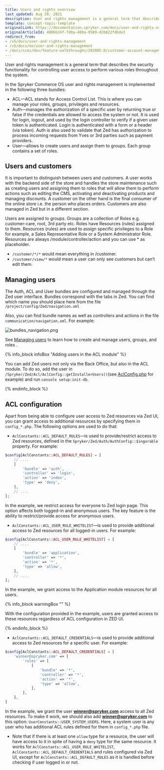 ```yaml
---
title: Users and rights overview
last_updated: Aug 20, 2021
description: User and rights management is a general term that describes the security functionality for controlling user access to perform various roles throughout the system
template: concept-topic-template
originalLink: https://documentation.spryker.com/docs/user-and-rights-overview
originalArticleId: 4006b24f-fd0a-480a-9589-d2b822fdbde3
redirect_from:
- /v5/docs/user-and-rights-management
- /v5/docs/en/user-and-rights-management
- /docs/scos/dev/feature-walkthroughs/202005.0/customer-account-management-feature-walkthrough/user-and-rights-overview.html
---
```


User and rights management is a general term that describes the security functionality for controlling user access to perform various roles throughout the system.

In the Spryker Commerce OS user and rights management is implemented in the following three bundles:

* ACL—ACL stands for Access Control List. This is where you can manage your roles, groups, privileges and resources.
* Auth—manages the authorization of a specific user by returning true or false if the credentials are allowed to access the system or not. It is used for login, logout, and used by the login controller to verify if a given user token is authenticated. Login is authenticated with a form or a header (via token). Auth is also used to validate that Zed has authorization to process incoming requests from Yves or 3rd parties such as payment providers.
* User—allows to create users and assign them to groups. Each group contains a set of roles.

## Users and customers

It is important to distinguish between users and customers. A user works with the backend side of the store and handles the store maintenance such as creating users and assigning them to roles that will allow them to perform actions such as editing the CMS, activating and deactivating products and managing discounts. A customer on the other hand is the final consumer of the online store i.e. the person who places orders. Customers are also managed in Zed but in a different section.

Users are assigned to groups. Groups are a collection of Roles e.g. customer-care, root, 3rd party etc. Roles have Resources (rules) assigned to them. Resources (rules) are used to assign specific privileges to a Role for example, a Sales Representative Role or a System Administrator Role. Resources are always /module/controller/action and you can use * as placeholder.

* `/customer/*/*` would mean everything in /customer.
* `/customer/view/*` would mean a user can only see customers but can’t edit them.

## Managing users

The Auth, ACL and User bundles are configured and managed through the Zed user interface. Bundles correspond with the tabs in Zed. You can find which name you should place here from the file `/project/config/Zed/navigation.xml`

Also, you can find bundle names as well as controllers and actions in the file `communication/navigation.xml`. For example:

![bundles_navigation.png](https://cdn.document360.io/9fafa0d5-d76f-40c5-8b02-ab9515d3e879/Images/Documentation/bundles_navigation.png)

See [Managing users](/docs/scos/user/back-office-user-guides/{{page.version}}/users/roles-groups-and-users/managing-users.html) to learn how to create and manage users, groups, and roles .

<a name="add-acl"></a>

{% info_block infoBox "Adding users in the ACL module" %}

You can add Zed users not only via the Back Office, but also in the ACL module. To do so, add the user in `/Spryker/Zed/Acl/AclConfig::getInstallerUsers()`(see [AclConfig.php](https://github.com/spryker/acl/blob/d3193c9259ed2f2b6815f3b2c9f52f4e4e250bbe/src/Spryker/Zed/Acl/AclConfig.php) for example) and run `console setup:init-db`.

{% endinfo_block %}

## ACL configuration

Apart from being able to configure user access to Zed resources via Zed UI, you can grant access to additional resources by specifying them in `config_*.php`. The following options are used to do that:

* `AclConstants::ACL_DEFAULT_RULES`—is used to provide/restrict access to Zed resources, defined in the `Spryker/Zed/Auth/AuthConfig::$ingorable` property. For example:

```php
$config[AclConstants::ACL_DEFAULT_RULES] = [
    // ....
    [
        'bundle' => 'auth',
        'controller' => 'login',
        'action' => 'index',
        'type' => 'deny',
    ],
    // ....
];
```

In the example, we restrict access for everyone to Zed login page. This option affects both logged-in and anonymous users. The key feature is the ability to restrict/provide access for anonymous users.

* `AclConstants::ACL_USER_RULE_WHITELIST`—is used to provide additional access to Zed resources for all logged-in users. For example:

```php
$config[AclConstants::ACL_USER_RULE_WHITELIST] = [
    // ....
    [
        'bundle' => 'application',
        'controller' => '*',
        'action' => '*',
        'type' => 'allow',
    ],
    // ....
];
```
In the example, we grant access to the Application module resources for all users.

{% info_block warningBox "" %}

With the configuration provided in the example, users are granted access to these resources regardless of ACL configuration in ZED UI.

{% endinfo_block %}



* `AclConstants::ACL_DEFAULT_CREDENTIALS`—is used to provide additional access to Zed resources for a specific user. For example:

```php
$config[AclConstants::ACL_DEFAULT_CREDENTIALS] = [
    'winner@spryker.com' => [
        'rules' => [
            [
                'bundle' => '*',
                'controller' => '*',
                'action' => '*',
                'type' => 'allow',
            ],
        ],
    ],
]
```

In the example, we grant the user **winner@spryker.com** access to all Zed resources. To make it work, we should also add **winner@spryker.com** to this option: `UserConstants::USER_SYSTEM_USERS`. Here, a system user is any user who has additional ACL rules defined for them in `config_*.php` file.

* Note that if there is at least one `allow` type for a resource, the user will have access to it in spite of having a `deny` type for the same resource. It works for `AclConstants::ACL_USER_RULE_WHITELIST`, `AclConstants::ACL_DEFAULT_CREDENTIALS` and rules configured via Zed UI, except for `AclConstants::ACL_DEFAULT_RULES` as it is handled before checking if user logged in or not.



